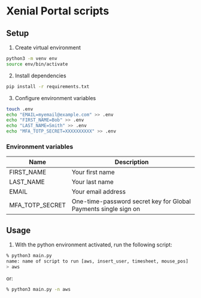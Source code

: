# Xenial Portal scripts

## Setup

1. Create virtual environment
```bash
python3 -m venv env
source env/bin/activate
```

2. Install dependencies
```bash
pip install -r requirements.txt
```

3. Configure environment variables
```bash
touch .env
echo "EMAIL=myemail@example.com" >> .env
echo "FIRST_NAME=Bob" >> .env
echo "LAST_NAME=Smith" >> .env
echo "MFA_TOTP_SECRET=XXXXXXXXXX" >> .env
```

### Environment variables
| Name            | Description                                                     |
|-----------------|-----------------------------------------------------------------|
| FIRST_NAME      | Your first name                                                 |
| LAST_NAME       | Your last name                                                  |
| EMAIL           | Your email address                                              |
| MFA_TOTP_SECRET | One-time-password secret key for Global Payments single sign on |

## Usage

1. With the python environment activated, run the following script:
```bash
% python3 main.py               
name: name of script to run [aws, insert_user, timesheet, mouse_pos]
> aws
```
or:
```bash
% python3 main.py -n aws
```